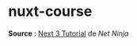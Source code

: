# nuxt-course

**Source** : [Next 3 Tutorial](https://www.youtube.com/playlist?list=PL4cUxeGkcC9haQlqdCQyYmL_27TesCGPC) de *Net Ninja*